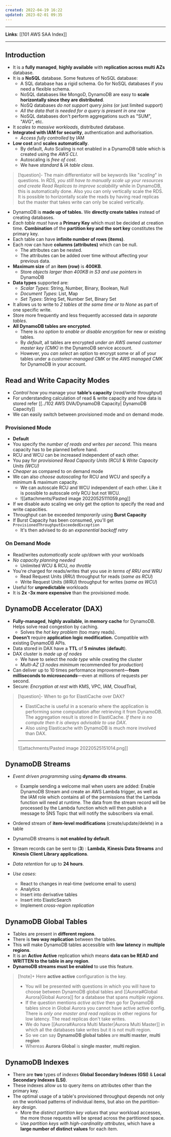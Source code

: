 ```yaml
---
created: 2022-04-19 16:22
updated: 2023-02-01 09:35
---
```

---
**Links**: [[101 AWS SAA Index]]

---
## Introduction
- It is a **fully managed**, **highly available** with **replication across multi AZs** database.
- It is a **NoSQL** database. Some features of NoSQL database:
	- A SQL database has a rigid schema. Go for NoSQL databases if you need a flexible schema.
	- NoSQL databases like MongoD, DynamoDB are easy to **scale horizontally since they are distributed**.
	- NoSQ databases *do not support query joins* (or just limited support)
	- *All the data that is needed for a query is present in one row*
	- NoSQL databases don't perform aggregations such as "SUM", "AVG", etc.
- It *scales to massive workloads*, distributed database.
- **Integrated with IAM for security**, authentication and authorisation.
	- *Access fully controlled* by IAM
- **Low cost** and **scales automatically**. 
	- By default, Auto Scaling is not enabled in a DynamoDB table which is created using the *AWS CLI*.
	- Autoscaling is *free of cost*. 
	- We have *standard* & *IA table class*.

> [!question]- The main differentiator will be keywords like "*scaling*" in questions. In *RDS, you still have to manually scale up your resources and create Read Replicas to improve scalability* while in DynamoDB, this is automatically done.
> Also you can only vertically scale the RDS. It is possible to horizontally scale the reads by having read replicas but the master that takes write can only be scaled vertically.

- DynamoDB is **made up of tables.** We **directly create tables** instead of creating databases.
- *Each table must* have a **Primary Key** which must be decided at creation time. **Combination** of the **partition key and the sort key** constitutes the primary key.
- Each table can have **infinite number of rows (items)**.
- Each row can have **columns (attributes)** which can be null. 
	- The attributes can be nested.
	- The attributes can be added over time without affecting your previous data.
- **Maximum size** of an **item (row)** is **400KB**.
	- Store *objects larger than 400KB in S3 and use pointers* in DynamoDB
- **Data types** supported are:
	- *Scalar Types*: String, Number, Binary, Boolean, Null
	- *Document Types*: List, Map
	- *Set Types*: String Set, Number Set, Binary Set
- It allows us to write to *2 tables at the same time or to None* as part of one specific write.
- Store more frequently and less frequently accessed data in *separate tables*.
- **All DynamoDB tables are encrypted**. 
	- There is *no option to enable or disable encryption* for new or existing tables. 
	- By *default*, all tables are encrypted *under an AWS owned customer master key (CMK)* in the DynamoDB service account. 
	- However, you *can select* an option to encrypt some or all of your tables under a *customer-managed CMK* or the *AWS managed CMK* for DynamoDB in your account.

## Read and Write Capacity Modes
- *Control* how you manage your **table’s capacity** (*read/write throughput*)
- For understanding calculation of read & write capacity and how data is stored refer [[../102 AWS DVA/DynamoDB Capacity| DynamoDB Capacity]]
- We can easily switch between provisioned mode and on demand mode.

### Provisioned Mode
- **Default** 
- You specify the *number of reads and writes per second*. This means capacity has to be planned before hand.
- RCU and WCU can be increased independent of each other.
- You pay for *provisioned Read Capacity Units (RCU)* & *Write Capacity Units (WCU)*
- *Cheaper* as compared to on demand mode
- We can also *choose autoscaling* for RCU and WCU and specify a minimum & maximum capacity.
	- We can autoscale RCU and WCU independent of each other. Like it is possible to autoscale only RCU but not WCU.
	- ![[attachments/Pasted image 20220525111059.png]]
- If we disable auto scaling we only get the option to specify the read and write capacities.
- Throughput can be exceeded *temporarily* using **Burst Capacity**
- If Burst Capacity has been consumed, you'll get `ProvisionedThroughputExceededException`
	- It's then advised to do an *exponential backoff retry*

### On Demand Mode
- Read/writes *automatically scale up/down* with your workloads
- *No capacity planning needed*
	- Unlimited WCU & RCU, *no throttle*
- You're charged for reads/writes that you use *in terms of RRU and WRU*
	- Read Request Units (*RRU*) throughput for reads (*same as RCU*)
	- Write Request Units (*WRU*) throughput for writes (*same as WCU*)
- Useful for **unpredictable** workloads 
- It is **2x -3x more expensive** than the provisioned mode.

## DynamoDB Accelerator (DAX)
- **Fully-managed**, **highly available**,  **in memory cache** for DynamoDB. Helps solve read congestion by caching.
	- Solves the *hot key problem* (too many reads).
- **Doesn't** require **application logic modification.** Compatible with existing DynamoDB APIs.
- Data stored in DAX have a **TTL** of **5 minutes** (**default**).
- DAX cluster is *made up of nodes* 
	- We have to select the *node type* while creating the cluster
	- *Multi-AZ* (*3 nodes minimum* recommended for *production*)
-  Can deliver up to 10 times performance improvement—**from milliseconds to *microseconds***—even at millions of requests per second.
- Secure: *Encryption at rest* with KMS, VPC, IAM, CloudTrail,

> [!question]- When to go for ElastiCache over DAX?
>- ElastiCache is useful in a scenario where the application is performing some computation after retrieving it from DynamoDB. The aggregation result is stored in ElastiCache. *If there is no compute then it is always advisable to use DAX*.
>- Also using Elasticache with DynamoDB is much more involved than DAX.
> ---
> ![[attachments/Pasted image 20220525151014.png]]

## DynamoDB Streams
- *Event driven programming* using **dynamo db streams**. 
	- Example sending a welcome mail when users are added: Enable DynamoDB Stream and create an AWS Lambda trigger, as well as the IAM role which contains all of the permissions that the Lambda function will need at runtime. The data from the stream record will be processed by the Lambda function which will then publish a message to SNS Topic that will notify the subscribers via email.

- Ordered stream of **item-level modifications** (create/update/delete) in a table
- DynamoDB streams is **not enabled by default**.
- Stream records can be sent to (**3**) : **Lambda**, **Kinesis Data Streams** and **Kinesis Client Library applications**.
- *Data retention* for up to **24 hours**.
- *Use cases*:
	- React to changes in real-time (welcome email to users)
	- Analytics
	- Insert into derivative tables
	- Insert into ElasticSearch
	- Implement *cross-region replication*

## DynamoDB Global Tables
- Tables are present in **different regions**.
- There is **two way replication** between the tables.
- This will make DynamoDB tables accessible with **low latency** in **multiple regions**.
- It is an **Active Active** replication which means **data can be READ and WRITTEN to the table in any region**.
- **DynamoDB streams must be enabled** to use this feature.

> [!note]+ Here **active active** configuration is the key. 
> - You will be presented with questions in which you will have to choose between DynamoDB global tables and [[Aurora#Global Aurora|Global Aurora]] for a database that spans *multiple regions*.
> - If the question mentions *active active* then go for DynamoDB tables since in Global Aurora you cannot have active active config. There is *only one master and read replicas* in other regions for low latency. The read replicas don't take writes.
> - We do have [[Aurora#Aurora Multi Master|Aurora Multi Master]] in which all the databases take writes but it is not multi region.
> - So we can say **DynamoDB global tables** are **multi master**, **multi region** 
> - Whereas **Aurora Global** is **single master**, **multi region**.

## DynamoDB Indexes
- There are **two** types of indexes **Global Secondary Indexes (GSI)** & **Local Secondary Indexes (LSI)**.
- These indexes allow us to query items on attributes other than the primary key.
- The optimal usage of a table's provisioned throughput depends not only on the workload patterns of individual items, but also on the *partition-key design*.
	- More the *distinct partition key values* that your workload accesses, the more those requests will be spread across the partitioned space. 
	- Use *partition keys with high-cardinality attributes*, which have a **large number of distinct values** for each item.
